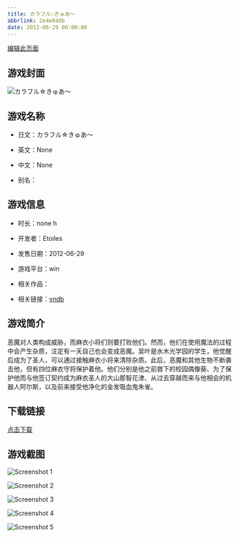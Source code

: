 ```yaml
---
title: カラフル☆きゅあ～
abbrlink: 2e4e04db
date: 2012-06-29 00:00:00
---
```

[编辑此页面](https://github.com/ACG-3/ADV3-source/blob/main/source/_posts/games/%E3%82%AB%E3%83%A9%E3%83%95%E3%83%AB%E2%98%86%E3%81%8D%E3%82%85%E3%81%82%EF%BD%9E.md)

## 游戏封面

![カラフル☆きゅあ～](https://pan.timero.xyz/d/onedrive/img_lib_001/%E3%82%AB%E3%83%A9%E3%83%95%E3%83%AB%E2%98%86%E3%81%8D%E3%82%85%E3%81%82%EF%BD%9E_cover.avif)


## 游戏名称

- 日文：カラフル☆きゅあ～
- 英文：None
- 中文：None

- 别名：


## 游戏信息

- 时长：none h
- 开发者：Etoiles
- 发售日期：2012-06-29
- 游戏平台：win
- 相关作品：

- 相关链接：[vndb](https://vndb.org/v9909)


## 游戏简介

恶魔对人类构成威胁，而麻衣小将们则要打败他们。然而，他们在使用魔法的过程中会产生杂质，注定有一天自己也会变成恶魔。吴叶是水木光学园的学生，他觉醒后成为了圣人，可以通过接触麻衣小将来清除杂质。此后，恶魔和其他生物不断袭击他，但有四位麻衣守将保护着他。他们分别是他之前救下的校园偶像葵、为了保护他而与他签订契约成为麻衣圣人的大山那智花津、从过去穿越而来与他相会的机器人阿尔斯，以及前来接受他净化的金发吸血鬼朱雀。




## 下载链接

[点击下载](https://pan.timero.xyz/onedrive/adv_lib_001/%E3%82%AB%E3%83%A9%E3%83%95%E3%83%AB%E2%98%86%E3%81%8D%E3%82%85%E3%81%82%EF%BD%9E)


## 游戏截图


![Screenshot 1](https://pan.timero.xyz/d/onedrive/img_lib_001/%E3%82%AB%E3%83%A9%E3%83%95%E3%83%AB%E2%98%86%E3%81%8D%E3%82%85%E3%81%82%EF%BD%9E_Screenshot_1.avif)

![Screenshot 2](https://pan.timero.xyz/d/onedrive/img_lib_001/%E3%82%AB%E3%83%A9%E3%83%95%E3%83%AB%E2%98%86%E3%81%8D%E3%82%85%E3%81%82%EF%BD%9E_Screenshot_2.avif)

![Screenshot 3](https://pan.timero.xyz/d/onedrive/img_lib_001/%E3%82%AB%E3%83%A9%E3%83%95%E3%83%AB%E2%98%86%E3%81%8D%E3%82%85%E3%81%82%EF%BD%9E_Screenshot_3.avif)

![Screenshot 4](https://pan.timero.xyz/d/onedrive/img_lib_001/%E3%82%AB%E3%83%A9%E3%83%95%E3%83%AB%E2%98%86%E3%81%8D%E3%82%85%E3%81%82%EF%BD%9E_Screenshot_4.avif)

![Screenshot 5](https://pan.timero.xyz/d/onedrive/img_lib_001/%E3%82%AB%E3%83%A9%E3%83%95%E3%83%AB%E2%98%86%E3%81%8D%E3%82%85%E3%81%82%EF%BD%9E_Screenshot_5.avif)

